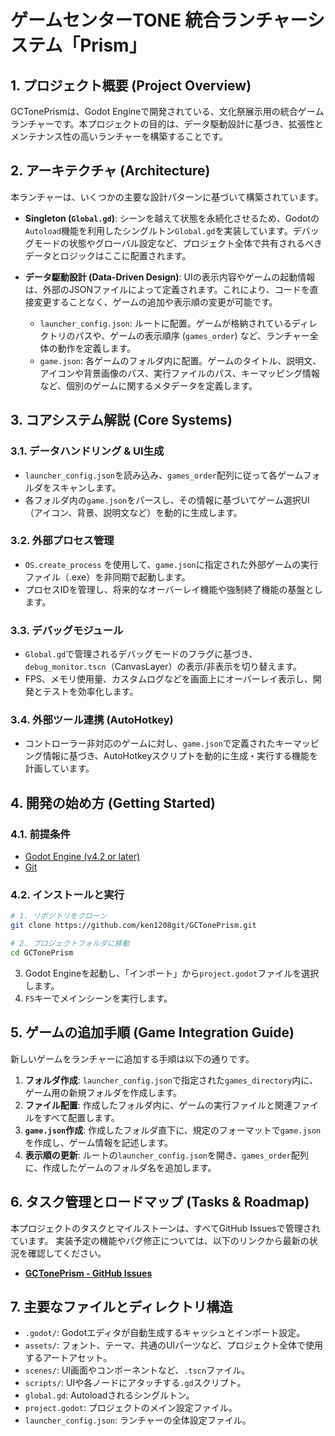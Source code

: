 # ゲームセンターTONE 統合ランチャーシステム「Prism」

## 1. プロジェクト概要 (Project Overview)
GCTonePrismは、Godot Engineで開発されている、文化祭展示用の統合ゲームランチャーです。本プロジェクトの目的は、データ駆動設計に基づき、拡張性とメンテナンス性の高いランチャーを構築することです。

## 2. アーキテクチャ (Architecture)
本ランチャーは、いくつかの主要な設計パターンに基づいて構築されています。

*   **Singleton (`Global.gd`)**:
    シーンを越えて状態を永続化させるため、Godotの`Autoload`機能を利用したシングルトン`Global.gd`を実装しています。デバッグモードの状態やグローバル設定など、プロジェクト全体で共有されるべきデータとロジックはここに配置されます。

*   **データ駆動設計 (Data-Driven Design)**:
    UIの表示内容やゲームの起動情報は、外部のJSONファイルによって定義されます。これにより、コードを直接変更することなく、ゲームの追加や表示順の変更が可能です。
    *   `launcher_config.json`: ルートに配置。ゲームが格納されているディレクトリのパスや、ゲームの表示順序 (`games_order`) など、ランチャー全体の動作を定義します。
    *   `game.json`: 各ゲームのフォルダ内に配置。ゲームのタイトル、説明文、アイコンや背景画像のパス、実行ファイルのパス、キーマッピング情報など、個別のゲームに関するメタデータを定義します。

## 3. コアシステム解説 (Core Systems)

### 3.1. データハンドリング & UI生成
- `launcher_config.json`を読み込み、`games_order`配列に従って各ゲームフォルダをスキャンします。
- 各フォルダ内の`game.json`をパースし、その情報に基づいてゲーム選択UI（アイコン、背景、説明文など）を動的に生成します。

### 3.2. 外部プロセス管理
- `OS.create_process` を使用して、`game.json`に指定された外部ゲームの実行ファイル（.exe）を非同期で起動します。
- プロセスIDを管理し、将来的なオーバーレイ機能や強制終了機能の基盤とします。

### 3.3. デバッグモジュール
- `Global.gd`で管理されるデバッグモードのフラグに基づき、`debug_monitor.tscn`（CanvasLayer）の表示/非表示を切り替えます。
- FPS、メモリ使用量、カスタムログなどを画面上にオーバーレイ表示し、開発とテストを効率化します。

### 3.4. 外部ツール連携 (AutoHotkey)
- コントローラー非対応のゲームに対し、`game.json`で定義されたキーマッピング情報に基づき、AutoHotkeyスクリプトを動的に生成・実行する機能を計画しています。

## 4. 開発の始め方 (Getting Started)

### 4.1. 前提条件
- [Godot Engine (v4.2 or later)](https://godotengine.org/)
- [Git](https://git-scm.com/)

### 4.2. インストールと実行
```bash
# 1. リポジトリをクローン
git clone https://github.com/ken1208git/GCTonePrism.git

# 2. プロジェクトフォルダに移動
cd GCTonePrism
```
3. Godot Engineを起動し、「インポート」から`project.godot`ファイルを選択します。
4. `F5`キーでメインシーンを実行します。

## 5. ゲームの追加手順 (Game Integration Guide)
新しいゲームをランチャーに追加する手順は以下の通りです。

1.  **フォルダ作成**: `launcher_config.json`で指定された`games_directory`内に、ゲーム用の新規フォルダを作成します。
2.  **ファイル配置**: 作成したフォルダ内に、ゲームの実行ファイルと関連ファイルをすべて配置します。
3.  **`game.json`作成**: 作成したフォルダ直下に、規定のフォーマットで`game.json`を作成し、ゲーム情報を記述します。
4.  **表示順の更新**: ルートの`launcher_config.json`を開き、`games_order`配列に、作成したゲームのフォルダ名を追加します。

## 6. タスク管理とロードマップ (Tasks & Roadmap)
本プロジェクトのタスクとマイルストーンは、すべてGitHub Issuesで管理されています。
実装予定の機能やバグ修正については、以下のリンクから最新の状況を確認してください。

- **[GCTonePrism - GitHub Issues](https://github.com/ken1208git/GCTonePrism/issues)**

## 7. 主要なファイルとディレクトリ構造
- `.godot/`: Godotエディタが自動生成するキャッシュとインポート設定。
- `assets/`: フォント、テーマ、共通のUIパーツなど、プロジェクト全体で使用するアートアセット。
- `scenes/`: UI画面やコンポーネントなど、`.tscn`ファイル。
- `scripts/`: UIや各ノードにアタッチする`.gd`スクリプト。
- `global.gd`: Autoloadされるシングルトン。
- `project.godot`: プロジェクトのメイン設定ファイル。
- `launcher_config.json`: ランチャーの全体設定ファイル。
